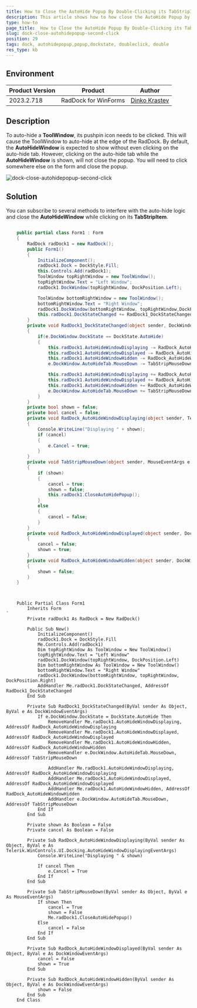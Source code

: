 ```yaml
---
title: How to Close the AutoHide Popup By Double-Clicking its TabStripItem
description: This article shows how to how close the AutoHide Popup by double-clicking its TabStripItem
type: how-to
page_title:  How to Close the AutoHide Popup By Double-Clicking its TabStripItem
slug: dock-close-autohidepopup-second-click
position: 29
tags: dock, autohidepopup,popup,dockstate, doubleclick, double
res_type: kb
---
```


## Environment
|Product Version|Product|Author|
|----|----|----|
|2023.2.718|RadDock for WinForms|[Dinko Krastev](https://www.telerik.com/blogs/author/dinko-krastev)|


## Description

To auto-hide a __ToolWindow__, its pushpin icon needs to be clicked. This will cause the ToolWindow to auto-hide at the edge of the RadDock. By default, the __AutoHideWindow__ is expected to show without even clicking on the auto-hide tab. However, clicking on the auto-hide tab while the __AutoHideWindow__ is shown, will not close the popup. You will need to click somewhere else on the form and close the popup.

![dock-close-autohidepopup-second-click](images/dock-close-autohidepopup-second-click.gif)

## Solution

You can subscribe to several methods to interfere with the auto-hide logic and close the __AutoHideWindow__ while clicking on its __TabStripItem__.

````C#

	public partial class Form1 : Form
    {
        RadDock radDock1 = new RadDock();
        public Form1()
        {
            InitializeComponent();
            radDock1.Dock = DockStyle.Fill;
            this.Controls.Add(radDock1);
            ToolWindow topRightWindow = new ToolWindow();
            topRightWindow.Text = "Left Window";
            radDock1.DockWindow(topRightWindow, DockPosition.Left);

            ToolWindow bottomRightWindow = new ToolWindow();
            bottomRightWindow.Text = "Right Window";
            radDock1.DockWindow(bottomRightWindow, topRightWindow,DockPosition.Right);
            this.radDock1.DockStateChanged += RadDock1_DockStateChanged;
        }
        private void RadDock1_DockStateChanged(object sender, DockWindowEventArgs e)
        {
            if(e.DockWindow.DockState == DockState.AutoHide)
            {
                this.radDock1.AutoHideWindowDisplaying -= RadDock_AutoHideWindowDisplaying;
                this.radDock1.AutoHideWindowDisplayed -= RadDock_AutoHideWindowDisplayed;
                this.radDock1.AutoHideWindowHidden -= RadDock_AutoHideWindowHidden;
                e.DockWindow.AutoHideTab.MouseDown -= TabStripMouseDown;

                this.radDock1.AutoHideWindowDisplaying += RadDock_AutoHideWindowDisplaying;
                this.radDock1.AutoHideWindowDisplayed += RadDock_AutoHideWindowDisplayed;
                this.radDock1.AutoHideWindowHidden += RadDock_AutoHideWindowHidden;
                e.DockWindow.AutoHideTab.MouseDown += TabStripMouseDown;
            }
        }
        private bool shown = false;
        private bool cancel = false;
        private void RadDock_AutoHideWindowDisplaying(object sender, Telerik.WinControls.UI.Docking.AutoHideWindowDisplayingEventArgs e)
        {
            Console.WriteLine("Displaying " + shown);
            if (cancel)
            {
                e.Cancel = true;
            }               
        }
        private void TabStripMouseDown(object sender, MouseEventArgs e)
        {
            if (shown)
            {
                cancel = true;
                shown = false;
                this.radDock1.CloseAutoHidePopup();
            }
            else
            {
                cancel = false;
            }               
        }
        private void RadDock_AutoHideWindowDisplayed(object sender, DockWindowEventArgs e)
        {
            cancel = false;
            shown = true;
        }
        private void RadDock_AutoHideWindowHidden(object sender, DockWindowEventArgs e)
        {
            shown = false;
        }
    }


````
````VB.NET


	Public Partial Class Form1
		Inherits Form
`
		Private radDock1 As RadDock = New RadDock()

		Public Sub New()
			InitializeComponent()
			radDock1.Dock = DockStyle.Fill
			Me.Controls.Add(radDock1)
			Dim topRightWindow As ToolWindow = New ToolWindow()
			topRightWindow.Text = "Left Window"
			radDock1.DockWindow(topRightWindow, DockPosition.Left)
			Dim bottomRightWindow As ToolWindow = New ToolWindow()
			bottomRightWindow.Text = "Right Window"
			radDock1.DockWindow(bottomRightWindow, topRightWindow, DockPosition.Right)
			AddHandler Me.radDock1.DockStateChanged, AddressOf RadDock1_DockStateChanged
		End Sub

		Private Sub RadDock1_DockStateChanged(ByVal sender As Object, ByVal e As DockWindowEventArgs)
			If e.DockWindow.DockState = DockState.AutoHide Then
				RemoveHandler Me.radDock1.AutoHideWindowDisplaying, AddressOf RadDock_AutoHideWindowDisplaying
				RemoveHandler Me.radDock1.AutoHideWindowDisplayed, AddressOf RadDock_AutoHideWindowDisplayed
				RemoveHandler Me.radDock1.AutoHideWindowHidden, AddressOf RadDock_AutoHideWindowHidden
				RemoveHandler e.DockWindow.AutoHideTab.MouseDown, AddressOf TabStripMouseDown

				AddHandler Me.radDock1.AutoHideWindowDisplaying, AddressOf RadDock_AutoHideWindowDisplaying
				AddHandler Me.radDock1.AutoHideWindowDisplayed, AddressOf RadDock_AutoHideWindowDisplayed
				AddHandler Me.radDock1.AutoHideWindowHidden, AddressOf RadDock_AutoHideWindowHidden
				AddHandler e.DockWindow.AutoHideTab.MouseDown, AddressOf TabStripMouseDown
			End If
		End Sub

		Private shown As Boolean = False
		Private cancel As Boolean = False

		Private Sub RadDock_AutoHideWindowDisplaying(ByVal sender As Object, ByVal e As Telerik.WinControls.UI.Docking.AutoHideWindowDisplayingEventArgs)
			Console.WriteLine("Displaying " & shown)

			If cancel Then
				e.Cancel = True
			End If
		End Sub

		Private Sub TabStripMouseDown(ByVal sender As Object, ByVal e As MouseEventArgs)
			If shown Then
				cancel = True
				shown = False
				Me.radDock1.CloseAutoHidePopup()
			Else
				cancel = False
			End If
		End Sub

		Private Sub RadDock_AutoHideWindowDisplayed(ByVal sender As Object, ByVal e As DockWindowEventArgs)
			cancel = False
			shown = True
		End Sub

		Private Sub RadDock_AutoHideWindowHidden(ByVal sender As Object, ByVal e As DockWindowEventArgs)
			shown = False
		End Sub
	End Class


````




